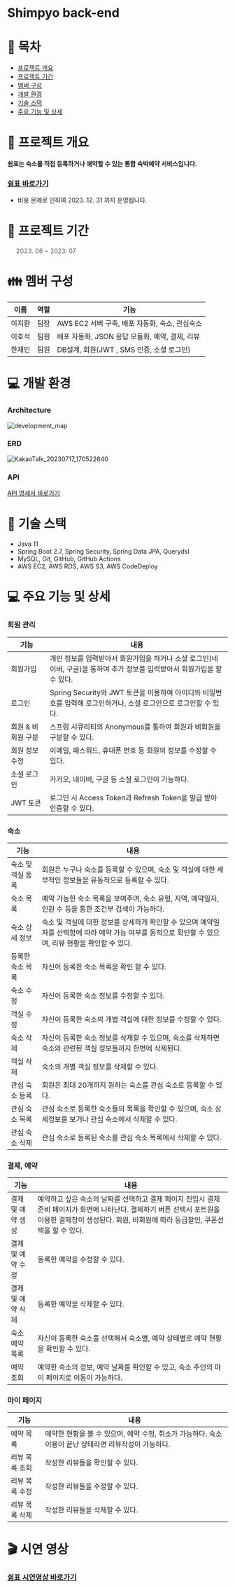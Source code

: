 # Shimpyo back-end

# 📑 목차

- [프로젝트 개요](#-프로젝트-개요)
- [프로젝트 기간](#-프로젝트-기간)
- [멤버 구성](#-멤버-구성)
- [개발 환경](#-개발-환경)
- [기술 스택](#-기술-스택)
- [주요 기능 및 상세](#-주요-기능-및-상세)

# 👋 프로젝트 개요

#### 쉼표는 숙소를 직접 등록하거나 예약할 수 있는 통합 숙박예약 서비스입니다.

### [쉼표 바로가기](http://shimpyo.o-r.kr/)

* 비용 문제로 인하여 2023. 12. 31 까지 운영됩니다.

# 📅 프로젝트 기간

> 2023. 06 ~ 2023. 07

# 👪 멤버 구성

| 이름  | 역할  | 기능                              |
|-----|-----|---------------------------------|
| 이지환 | 팀장  | AWS EC2 서버 구축, 배포 자동화, 숙소, 관심숙소 |
| 이호석 | 팀원  | 배포 자동화, JSON 응답 모듈화, 예약, 결제, 리뷰 |
| 한재민 | 팀원  | DB설계, 회원(JWT , SMS 인증, 소셜 로그인)  |

# 💻 개발 환경

### Architecture

![development_map](https://github.com/Project-Shimpyo/backend/assets/119032680/89dc4c0b-9515-43ee-9250-b0a2c1c2c77c)

### ERD

![KakaoTalk_20230717_170522640](https://github.com/Project-Shimpyo/backend/assets/47111722/610b6480-d23d-496b-9564-8a1a0d3ab376)

### API

[API 명세서 바로가기](https://docs.google.com/spreadsheets/d/1lcUy45KENA28HkA6w2CRJwkndWbBS591vnjQbwSXX9s/edit?usp=sharing)

# 🔧 기술 스택

- Java 11
- Spring Boot 2.7, Spring Security, Spring Data JPA, Querydsl
- MySQL, Git, GitHub, GitHub Actions
- AWS EC2, AWS RDS, AWS S3, AWS CodeDeploy

# 💻 주요 기능 및 상세

### 회원 관리

| 기능          | 내용                                                                     |
|-------------|------------------------------------------------------------------------|
| 회원가입        | 개인 정보를 입력받아서 회원가입을 하거나 소셜 로그인(네이버, 구글)을 통하여 추가 정보를 입력받아서 회원가입을 할 수 있다. |
| 로그인         | Spring Security와 JWT 토큰을 이용하여 아이디와 비밀번호를 입력해 로그인하거나, 소셜 로그인으로 로그인할 수 있다.      |
| 회원 & 비회원 구분 | 스프링 시큐리티의 Anonymous를 통하여 회원과 비회원을 구분할 수 있다.                           |
| 회원 정보 수정    | 이메일, 패스워드, 휴대폰 번호 등 회원의 정보를 수정할 수 있다.                                  |
| 소셜 로그인      | 카카오, 네이버, 구글 등 소셜 로그인이 가능하다.                                           |
| JWT 토큰      | 로그인 시 Access Token과 Refresh Token을 발급 받아 인증할 수 있다.                     |

### 숙소

| 기능         | 내용                                                                                      |
|------------|-----------------------------------------------------------------------------------------|
| 숙소 및 객실 등록 | 회원은 누구나 숙소를 등록할 수 있으며, 숙소 및 객실에 대한 세부적인 정보들을 유동적으로 등록할 수 있다.                            |
| 숙소 목록      | 예약 가능한 숙소 목록을 보여주며, 숙소 유형, 지역, 예약일자, 인원 수 등을 통한 조건부 검색이 가능하다.                           |
| 숙소 상세 정보   | 숙소 및 객실에 대한 정보를 상세하게 확인할 수 있으며 예약일자를 선택함에 따라 예약 가능 여부를 동적으로 확인할 수 있으며, 리뷰 현황을 확인할 수 있다. |
| 등록한 숙소 목록  | 자신이 등록한 숙소 목록을 확인 할 수 있다.                                                               |
| 숙소 수정      | 자신이 등록한 숙소 정보를 수정할 수 있다.                                                                |
| 객실 수정      | 자신이 등록한 숙소의 개별 객실에 대한 정보를 수정할 수 있다.                                                     |
| 숙소 삭제      | 자신이 등록한 숙소 정보를 삭제할 수 있으며, 숙소를 삭제하면 숙소와 관련된 객실 정보들까지 한번에 삭제된다.                           |
| 객실 삭제      | 숙소의 개별 객실 정보를 삭제할 수 있다.                                                                 |
| 관심 숙소 등록   | 회원은 최대 20개까지 원하는 숙소를 관심 숙소로 등록할 수 있다.                                                   |                                         |                                                                            |
| 관심 숙소 목록   | 관심 숙소로 등록한 숙소들의 목록을 확인할 수 있으며, 숙소 상세정보를 보거나 관심 숙소에서 삭제할 수 있다.                           |
| 관심 숙소 삭제   | 관심 숙소로 등록된 숙소를 관심 숙소 목록에서 삭제할 수 있다.                                                     |

### 결제, 예약

| 기능       | 내용                                                                                                                   |
|----------|----------------------------------------------------------------------------------------------------------------------|
| 결제 및 예약 생성 | 예약하고 싶은 숙소의 날짜를 선택하고 결제 페이지 진입시 결제 준비 페이지가 화면에 나타난다. 결제하기 버튼 선택시 포트원을 이용한 결제창이 생성된다. 회원, 비회원에 따라 등급할인, 쿠폰선택을 할 수 있다. |
| 결제 및 예약 수정 | 등록한 예약을 수정할 수 있다. |
| 결제 및 예약 삭제 | 등록한 예약을 삭제할 수 있다. |
| 숙소 예약 목록 | 자신이 등록한 숙소를 선택해서 숙소별, 예약 상태별로 예약 현황을 확인할 수 있다.                                                                       |
| 예약 조회    | 예약한 숙소의 정보, 예약 날짜를 확인할 수 있고, 숙소 주인의 마이 페이지로 이동이 가능하다.                                                                |

### 마이 페이지

| 기능       | 내용                                                            |
|----------|---------------------------------------------------------------|
| 예약 목록    | 예약한 현황을 볼 수 있으며, 예약 수정, 취소가 가능하다. 숙소 이용이 끝난 상태라면 리뷰작성이 가능하다.  |
| 리뷰 목록 조회    | 작성한 리뷰들을 확인할 수 있다.                     |
| 리뷰 목록 수정   | 작성한 리뷰들을 수정할 수 있다.                     |
| 리뷰 목록 삭제   | 작성한 리뷰들을 삭제할 수 있다.                     |

# 🎬 시연 영상
### [쉼표 시연영상 바로가기](https://www.youtube.com/watch?v=RbrhiM4ybgI)